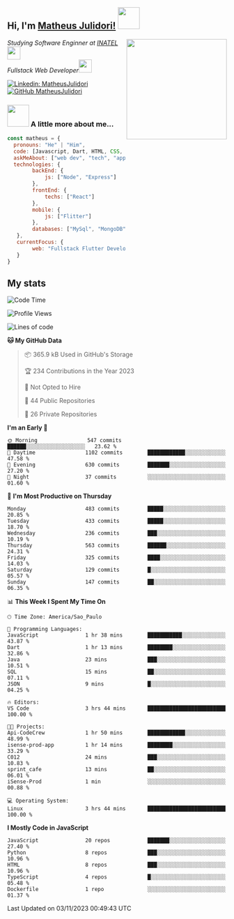 <h2> Hi, I'm <a href="https://matheusjulidori.github.io" target="_blank">Matheus Julidori!</a> <img src="https://media.giphy.com/media/12oufCB0MyZ1Go/giphy.gif" width="50"></h2>
<img align='right' src="https://media.giphy.com/media/3oKIPnAiaMCws8nOsE/giphy.gif" width="230" height="auto">
<p><em>Studying Software Enginner at <a href="http://www.inatel.br" target="_blank">INATEL</a><img src="https://media.giphy.com/media/fYSnHlufseco8Fh93Z/giphy.gif" width="30"></br>
  Fullstack Web Developer<img src="https://media.giphy.com/media/WUlplcMpOCEmTGBtBW/giphy.gif" width="30">
</em></p>

[![Linkedin: MatheusJulidori](https://img.shields.io/badge/-MatheusJulidori-blue?style=flat-square&logo=Linkedin&logoColor=white&link=https://www.linkedin.com/in/MatheusJulidori/)](https://www.linkedin.com/in/MatheusJulidori/)
[![GitHub MatheusJulidori](https://img.shields.io/github/followers/matheusjulidori?label=follow&style=social)](https://github.com/MatheusJulidori)


### <img src="https://media.giphy.com/media/VgCDAzcKvsR6OM0uWg/giphy.gif" width="50"> A little more about me...  

```javascript
const matheus = {
  pronouns: "He" | "Him",
  code: [Javascript, Dart, HTML, CSS, Python, Java, C++],
  askMeAbout: ["web dev", "tech", "app dev", "games"],
  technologies: {
        backEnd: {
            js: ["Node", "Express"]
        },
        frontEnd: {
            techs: ["React"]
        },
        mobile: {
            js: ["Flitter"]
        },
        databases: ["MySql", "MongoDB","PostgreSQL","MariaDB"],
   },
   currentFocus: {
        web: "Fullstack Flutter Development"
   }
}
```
<h2>My stats</h2>

<!--START_SECTION:waka-->
![Code Time](http://img.shields.io/badge/Code%20Time-382%20hrs%2049%20mins-blue)

![Profile Views](http://img.shields.io/badge/Profile%20Views-0-blue)

![Lines of code](https://img.shields.io/badge/From%20Hello%20World%20I%27ve%20Written-7.1%20million%20lines%20of%20code-blue)

**🐱 My GitHub Data** 

> 📦 365.9 kB Used in GitHub's Storage 
 > 
> 🏆 234 Contributions in the Year 2023
 > 
> 🚫 Not Opted to Hire
 > 
> 📜 44 Public Repositories 
 > 
> 🔑 26 Private Repositories 
 > 
**I'm an Early 🐤** 

```text
🌞 Morning                547 commits         ██████░░░░░░░░░░░░░░░░░░░   23.62 % 
🌆 Daytime                1102 commits        ████████████░░░░░░░░░░░░░   47.58 % 
🌃 Evening                630 commits         ███████░░░░░░░░░░░░░░░░░░   27.20 % 
🌙 Night                  37 commits          ░░░░░░░░░░░░░░░░░░░░░░░░░   01.60 % 
```
📅 **I'm Most Productive on Thursday** 

```text
Monday                   483 commits         █████░░░░░░░░░░░░░░░░░░░░   20.85 % 
Tuesday                  433 commits         █████░░░░░░░░░░░░░░░░░░░░   18.70 % 
Wednesday                236 commits         ███░░░░░░░░░░░░░░░░░░░░░░   10.19 % 
Thursday                 563 commits         ██████░░░░░░░░░░░░░░░░░░░   24.31 % 
Friday                   325 commits         ████░░░░░░░░░░░░░░░░░░░░░   14.03 % 
Saturday                 129 commits         █░░░░░░░░░░░░░░░░░░░░░░░░   05.57 % 
Sunday                   147 commits         ██░░░░░░░░░░░░░░░░░░░░░░░   06.35 % 
```


📊 **This Week I Spent My Time On** 

```text
🕑︎ Time Zone: America/Sao_Paulo

💬 Programming Languages: 
JavaScript               1 hr 38 mins        ███████████░░░░░░░░░░░░░░   43.87 % 
Dart                     1 hr 13 mins        ████████░░░░░░░░░░░░░░░░░   32.86 % 
Java                     23 mins             ███░░░░░░░░░░░░░░░░░░░░░░   10.51 % 
SQL                      15 mins             ██░░░░░░░░░░░░░░░░░░░░░░░   07.11 % 
JSON                     9 mins              █░░░░░░░░░░░░░░░░░░░░░░░░   04.25 % 

🔥 Editors: 
VS Code                  3 hrs 44 mins       █████████████████████████   100.00 % 

🐱‍💻 Projects: 
Api-CodeCrew             1 hr 50 mins        ████████████░░░░░░░░░░░░░   48.99 % 
isense-prod-app          1 hr 14 mins        ████████░░░░░░░░░░░░░░░░░   33.29 % 
C012                     24 mins             ███░░░░░░░░░░░░░░░░░░░░░░   10.83 % 
sprint_cafe              13 mins             ██░░░░░░░░░░░░░░░░░░░░░░░   06.01 % 
iSense-Prod              1 min               ░░░░░░░░░░░░░░░░░░░░░░░░░   00.88 % 

💻 Operating System: 
Linux                    3 hrs 44 mins       █████████████████████████   100.00 % 
```

**I Mostly Code in JavaScript** 

```text
JavaScript               20 repos            ███████░░░░░░░░░░░░░░░░░░   27.40 % 
Python                   8 repos             ███░░░░░░░░░░░░░░░░░░░░░░   10.96 % 
HTML                     8 repos             ███░░░░░░░░░░░░░░░░░░░░░░   10.96 % 
TypeScript               4 repos             █░░░░░░░░░░░░░░░░░░░░░░░░   05.48 % 
Dockerfile               1 repo              ░░░░░░░░░░░░░░░░░░░░░░░░░   01.37 % 
```




 Last Updated on 03/11/2023 00:49:43 UTC
<!--END_SECTION:waka-->
